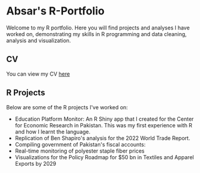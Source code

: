 # Absar's R-Portfolio

Welcome to my R portfolio. Here you will find projects and analyses I have worked on, demonstrating my skills in R programming and data cleaning, analysis and visualization. 

## CV

You can view my CV [here](link)

## R Projects

Below are some of the R projects I've worked on:

- Education Platform Monitor: An R Shiny app that I created for the Center for Economic Research in Pakistan. This was my first experience with R and how I learnt the language.
- Replication of Ben Shapiro's analysis for the 2022 World Trade Report. 
- Compiling government of Pakistan's fiscal accounts:
- Real-time monitoring of polyester staple fiber prices
- Visualizations for the Policy Roadmap for $50 bn in Textiles and Apparel Exports by 2029
